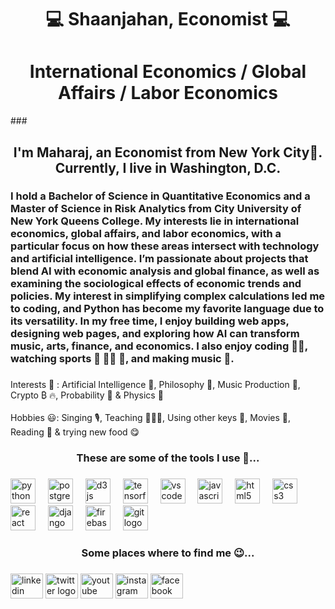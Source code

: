 <h1 align="center">💻 Shaanjahan, Economist  💻</h1>
<h1 align="center"> International Economics / Global Affairs / Labor Economics </h1> 
###

<h2 align="center"> I'm Maharaj, an Economist from New York City🗽. Currently, I live in Washington, D.C. </h2>

###

<h3 align="left">I hold a Bachelor of Science in Quantitative Economics and a Master of Science in Risk Analytics from City University of New York Queens College. My interests lie in international economics, global affairs, and labor economics, with a particular focus on how these areas intersect with technology and artificial intelligence. I’m passionate about projects that blend AI with economic analysis and global finance, as well as examining the sociological effects of economic trends and policies. My interest in simplifying complex calculations led me to coding, and Python has become my favorite language due to its versatility. In my free time, I enjoy building web apps, designing web pages, and exploring how AI can transform music, arts, finance, and economics. I also enjoy coding 👨‍💻, watching sports 🏈 🏀🥊 🥋, and making music 🎼.</h3>

###

<p align="left">Interests 🧠 :  Artificial Intelligence 🤖, Philosophy 💭, Music Production  🎹, Crypto ₿ 🔥, Probability 🎲 & Physics  🌌<br><br>Hobbies 😃: Singing 🎙, Teaching 👨🏾‍🏫, Using other keys 🎹, Movies 🎥, Reading 📖 & trying new food  😋</p>

###

<h3 align="center">These are some of the tools I use  🔨...</h3>

###

<div align="left">
  <img src="https://cdn.jsdelivr.net/gh/devicons/devicon/icons/python/python-original.svg" height="40" alt="python logo"  />
  <img width="12" />
  <img src="https://cdn.jsdelivr.net/gh/devicons/devicon/icons/postgresql/postgresql-original.svg" height="40" alt="postgresql logo"  />
  <img width="12" />
  <img src="https://cdn.jsdelivr.net/gh/devicons/devicon/icons/d3js/d3js-original.svg" height="40" alt="d3js logo"  />
  <img width="12" />
  <img src="https://cdn.jsdelivr.net/gh/devicons/devicon/icons/tensorflow/tensorflow-original.svg" height="40" alt="tensorflow logo"  />
  <img width="12" />
  <img src="https://cdn.jsdelivr.net/gh/devicons/devicon/icons/vscode/vscode-original.svg" height="40" alt="vscode logo"  />
  <img width="12" />
  <img src="https://cdn.jsdelivr.net/gh/devicons/devicon/icons/javascript/javascript-original.svg" height="40" alt="javascript logo"  />
  <img width="12" />
  <img src="https://cdn.jsdelivr.net/gh/devicons/devicon/icons/html5/html5-original.svg" height="40" alt="html5 logo"  />
  <img width="12" />
  <img src="https://cdn.jsdelivr.net/gh/devicons/devicon/icons/css3/css3-original.svg" height="40" alt="css3 logo"  />
  <img width="12" />
  <img src="https://cdn.jsdelivr.net/gh/devicons/devicon/icons/react/react-original.svg" height="40" alt="react logo"  />
  <img width="12" />
  <img src="https://cdn.jsdelivr.net/gh/devicons/devicon/icons/django/django-plain.svg" height="40" alt="django logo"  />
  <img width="12" />
  <img src="https://cdn.jsdelivr.net/gh/devicons/devicon/icons/firebase/firebase-plain.svg" height="40" alt="firebase logo"  />
  <img width="12" />
  <img src="https://cdn.jsdelivr.net/gh/devicons/devicon/icons/git/git-original.svg" height="40" alt="git logo"  />
</div>

###

<h3 align="center">Some places where to find me 😉...</h3>

###

<div align="left">
  <img src="https://raw.githubusercontent.com/maurodesouza/profile-readme-generator/master/src/assets/icons/social/linkedin/default.svg" width="52" height="40" alt="linkedin logo"  />
  <img src="https://raw.githubusercontent.com/maurodesouza/profile-readme-generator/master/src/assets/icons/social/twitter/default.svg" width="52" height="40" alt="twitter logo"  />
  <img src="https://raw.githubusercontent.com/maurodesouza/profile-readme-generator/master/src/assets/icons/social/youtube/default.svg" width="52" height="40" alt="youtube logo"  />
  <img src="https://raw.githubusercontent.com/maurodesouza/profile-readme-generator/master/src/assets/icons/social/instagram/default.svg" width="52" height="40" alt="instagram logo"  />
  <img src="https://raw.githubusercontent.com/maurodesouza/profile-readme-generator/master/src/assets/icons/social/facebook/default.svg" width="52" height="40" alt="facebook logo"  />
</div>

###
